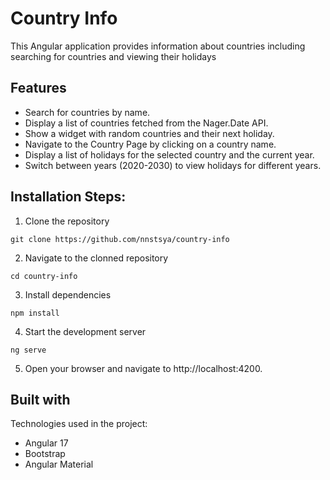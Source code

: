 # Country Info

This Angular application provides information about countries including searching for countries and viewing their holidays



## Features

*   Search for countries by name.
*   Display a list of countries fetched from the Nager.Date API.
*   Show a widget with random countries and their next holiday.
*   Navigate to the Country Page by clicking on a country name.
*   Display a list of holidays for the selected country and the current year.
*   Switch between years (2020-2030) to view holidays for different years.

## Installation Steps:

1. Clone the repository

```
git clone https://github.com/nnstsya/country-info
```

2. Navigate to the clonned repository

```
cd country-info
```

3. Install dependencies

```
npm install
```

4. Start the development server

```
ng serve
```

5. Open your browser and navigate to http://localhost:4200.



## Built with

Technologies used in the project:

*   Angular 17
*   Bootstrap
*   Angular Material
